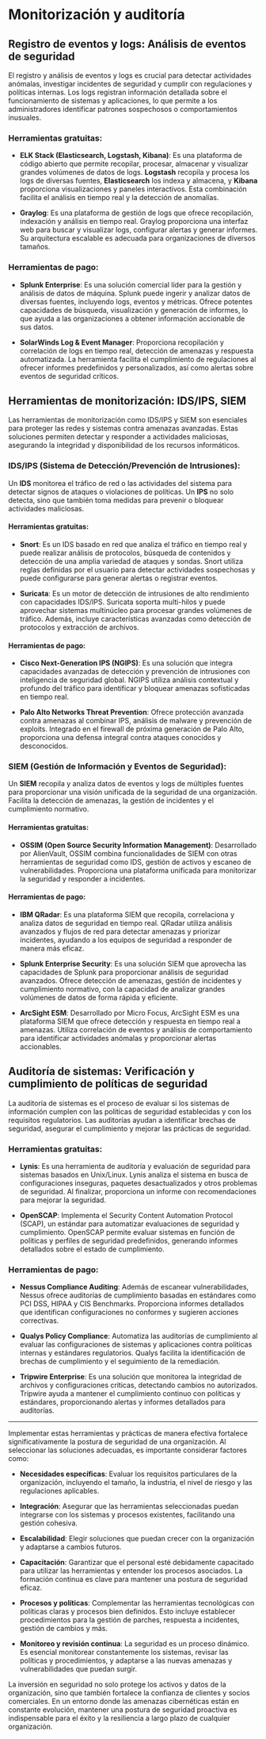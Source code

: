 
# **Monitorización y auditoría**

## **Registro de eventos y logs**: Análisis de eventos de seguridad

El registro y análisis de eventos y logs es crucial para detectar actividades anómalas, investigar incidentes de seguridad y cumplir con regulaciones y políticas internas. Los logs registran información detallada sobre el funcionamiento de sistemas y aplicaciones, lo que permite a los administradores identificar patrones sospechosos o comportamientos inusuales.

### **Herramientas gratuitas**:

- **ELK Stack (Elasticsearch, Logstash, Kibana)**: Es una plataforma de código abierto que permite recopilar, procesar, almacenar y visualizar grandes volúmenes de datos de logs. **Logstash** recopila y procesa los logs de diversas fuentes, **Elasticsearch** los indexa y almacena, y **Kibana** proporciona visualizaciones y paneles interactivos. Esta combinación facilita el análisis en tiempo real y la detección de anomalías.

- **Graylog**: Es una plataforma de gestión de logs que ofrece recopilación, indexación y análisis en tiempo real. Graylog proporciona una interfaz web para buscar y visualizar logs, configurar alertas y generar informes. Su arquitectura escalable es adecuada para organizaciones de diversos tamaños.

### **Herramientas de pago**:

- **Splunk Enterprise**: Es una solución comercial líder para la gestión y análisis de datos de máquina. Splunk puede ingerir y analizar datos de diversas fuentes, incluyendo logs, eventos y métricas. Ofrece potentes capacidades de búsqueda, visualización y generación de informes, lo que ayuda a las organizaciones a obtener información accionable de sus datos.

- **SolarWinds Log & Event Manager**: Proporciona recopilación y correlación de logs en tiempo real, detección de amenazas y respuesta automatizada. La herramienta facilita el cumplimiento de regulaciones al ofrecer informes predefinidos y personalizados, así como alertas sobre eventos de seguridad críticos.

## **Herramientas de monitorización**: IDS/IPS, SIEM

Las herramientas de monitorización como IDS/IPS y SIEM son esenciales para proteger las redes y sistemas contra amenazas avanzadas. Estas soluciones permiten detectar y responder a actividades maliciosas, asegurando la integridad y disponibilidad de los recursos informáticos.

### **IDS/IPS (Sistema de Detección/Prevención de Intrusiones)**:

Un **IDS** monitorea el tráfico de red o las actividades del sistema para detectar signos de ataques o violaciones de políticas. Un **IPS** no solo detecta, sino que también toma medidas para prevenir o bloquear actividades maliciosas.

#### **Herramientas gratuitas**:

- **Snort**: Es un IDS basado en red que analiza el tráfico en tiempo real y puede realizar análisis de protocolos, búsqueda de contenidos y detección de una amplia variedad de ataques y sondas. Snort utiliza reglas definidas por el usuario para detectar actividades sospechosas y puede configurarse para generar alertas o registrar eventos.

- **Suricata**: Es un motor de detección de intrusiones de alto rendimiento con capacidades IDS/IPS. Suricata soporta multi-hilos y puede aprovechar sistemas multinúcleo para procesar grandes volúmenes de tráfico. Además, incluye características avanzadas como detección de protocolos y extracción de archivos.

#### **Herramientas de pago**:

- **Cisco Next-Generation IPS (NGIPS)**: Es una solución que integra capacidades avanzadas de detección y prevención de intrusiones con inteligencia de seguridad global. NGIPS utiliza análisis contextual y profundo del tráfico para identificar y bloquear amenazas sofisticadas en tiempo real.

- **Palo Alto Networks Threat Prevention**: Ofrece protección avanzada contra amenazas al combinar IPS, análisis de malware y prevención de exploits. Integrado en el firewall de próxima generación de Palo Alto, proporciona una defensa integral contra ataques conocidos y desconocidos.

### **SIEM (Gestión de Información y Eventos de Seguridad)**:

Un **SIEM** recopila y analiza datos de eventos y logs de múltiples fuentes para proporcionar una visión unificada de la seguridad de una organización. Facilita la detección de amenazas, la gestión de incidentes y el cumplimiento normativo.

#### **Herramientas gratuitas**:

- **OSSIM (Open Source Security Information Management)**: Desarrollado por AlienVault, OSSIM combina funcionalidades de SIEM con otras herramientas de seguridad como IDS, gestión de activos y escaneo de vulnerabilidades. Proporciona una plataforma unificada para monitorizar la seguridad y responder a incidentes.

#### **Herramientas de pago**:

- **IBM QRadar**: Es una plataforma SIEM que recopila, correlaciona y analiza datos de seguridad en tiempo real. QRadar utiliza análisis avanzados y flujos de red para detectar amenazas y priorizar incidentes, ayudando a los equipos de seguridad a responder de manera más eficaz.

- **Splunk Enterprise Security**: Es una solución SIEM que aprovecha las capacidades de Splunk para proporcionar análisis de seguridad avanzados. Ofrece detección de amenazas, gestión de incidentes y cumplimiento normativo, con la capacidad de analizar grandes volúmenes de datos de forma rápida y eficiente.

- **ArcSight ESM**: Desarrollado por Micro Focus, ArcSight ESM es una plataforma SIEM que ofrece detección y respuesta en tiempo real a amenazas. Utiliza correlación de eventos y análisis de comportamiento para identificar actividades anómalas y proporcionar alertas accionables.

## **Auditoría de sistemas**: Verificación y cumplimiento de políticas de seguridad

La auditoría de sistemas es el proceso de evaluar si los sistemas de información cumplen con las políticas de seguridad establecidas y con los requisitos regulatorios. Las auditorías ayudan a identificar brechas de seguridad, asegurar el cumplimiento y mejorar las prácticas de seguridad.

### **Herramientas gratuitas**:

- **Lynis**: Es una herramienta de auditoría y evaluación de seguridad para sistemas basados en Unix/Linux. Lynis analiza el sistema en busca de configuraciones inseguras, paquetes desactualizados y otros problemas de seguridad. Al finalizar, proporciona un informe con recomendaciones para mejorar la seguridad.

- **OpenSCAP**: Implementa el Security Content Automation Protocol (SCAP), un estándar para automatizar evaluaciones de seguridad y cumplimiento. OpenSCAP permite evaluar sistemas en función de políticas y perfiles de seguridad predefinidos, generando informes detallados sobre el estado de cumplimiento.

### **Herramientas de pago**:

- **Nessus Compliance Auditing**: Además de escanear vulnerabilidades, Nessus ofrece auditorías de cumplimiento basadas en estándares como PCI DSS, HIPAA y CIS Benchmarks. Proporciona informes detallados que identifican configuraciones no conformes y sugieren acciones correctivas.

- **Qualys Policy Compliance**: Automatiza las auditorías de cumplimiento al evaluar las configuraciones de sistemas y aplicaciones contra políticas internas y estándares regulatorios. Qualys facilita la identificación de brechas de cumplimiento y el seguimiento de la remediación.

- **Tripwire Enterprise**: Es una solución que monitorea la integridad de archivos y configuraciones críticas, detectando cambios no autorizados. Tripwire ayuda a mantener el cumplimiento continuo con políticas y estándares, proporcionando alertas y informes detallados para auditorías.

---

Implementar estas herramientas y prácticas de manera efectiva fortalece significativamente la postura de seguridad de una organización. Al seleccionar las soluciones adecuadas, es importante considerar factores como:

- **Necesidades específicas**: Evaluar los requisitos particulares de la organización, incluyendo el tamaño, la industria, el nivel de riesgo y las regulaciones aplicables.

- **Integración**: Asegurar que las herramientas seleccionadas puedan integrarse con los sistemas y procesos existentes, facilitando una gestión cohesiva.

- **Escalabilidad**: Elegir soluciones que puedan crecer con la organización y adaptarse a cambios futuros.

- **Capacitación**: Garantizar que el personal esté debidamente capacitado para utilizar las herramientas y entender los procesos asociados. La formación continua es clave para mantener una postura de seguridad eficaz.

- **Procesos y políticas**: Complementar las herramientas tecnológicas con políticas claras y procesos bien definidos. Esto incluye establecer procedimientos para la gestión de parches, respuesta a incidentes, gestión de cambios y más.

- **Monitoreo y revisión continua**: La seguridad es un proceso dinámico. Es esencial monitorear constantemente los sistemas, revisar las políticas y procedimientos, y adaptarse a las nuevas amenazas y vulnerabilidades que puedan surgir.

La inversión en seguridad no solo protege los activos y datos de la organización, sino que también fortalece la confianza de clientes y socios comerciales. En un entorno donde las amenazas cibernéticas están en constante evolución, mantener una postura de seguridad proactiva es indispensable para el éxito y la resiliencia a largo plazo de cualquier organización.